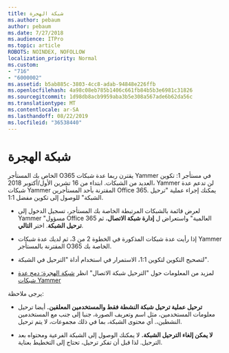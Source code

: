```yaml
---
title: شبكة الهجرة
ms.author: pebaum
author: pebaum
ms.date: 7/27/2018
ms.audience: ITPro
ms.topic: article
ROBOTS: NOINDEX, NOFOLLOW
localization_priority: Normal
ms.custom:
- "716"
- "6000002"
ms.assetid: b5ab885c-3803-4cc8-adab-94848e226ffb
ms.openlocfilehash: 4a98c08eb785b1406c661fb84b5b3e6981c31826
ms.sourcegitcommit: 1d98db8acb9959aba3b5e308a567ade6b62da56c
ms.translationtype: MT
ms.contentlocale: ar-SA
ms.lasthandoff: 08/22/2019
ms.locfileid: "36538440"
---
```

# <a name="network-migration"></a>شبكة الهجرة

الخاص بك المستأجر O365 يقترن ربما عدة شبكات Yammer في مستأجر 1: تكوين العديد من الشبكات. ابتداء من 16 تشرين الأول/أكتوبر 2018، Yammer لن تدعم عدة شبكات Yammer المقترنة بأحد المستأجرين Office 365. يمكنك إجراء عملية "ترحيل الشبكة" للوصول إلى تكوين مفضل 1:1.
  
- لعرض قائمة بالشبكات المرتبطة الخاصة بك المستأجر، تسجيل الدخول إلى Yammer "مسؤول Office 365 العالمية" واستعراض ل **إدارة شبكة الاتصال**، ثم **ترحيل الشبكة**. اختر **التالي**.

- إذا رأيت عدة شبكات المذكورة في الخطوة 2 من 3، ثم لديك عدة شبكات Yammer المقترنة بالمستأجر O365 الخاصة بك.

- لتصحيح التكوين لتكوين 1:1، الاستمرار في استخدام أداة "الترحيل في الشبكة".

- لمزيد من المعلومات حول "الترحيل شبكة الاتصال" انظر [شبكة الهجرة: دمج عدة شبكات Yammer](https://support.office.com/article/a22c1b20-9231-4ce2-a916-392b1056d002)

يرجى ملاحظة:
  
- **ترحيل عملية ترحيل شبكة النشطة فقط والمستخدمين المعلقين.** أيضا ترحيل معلومات المستخدمين، مثل اسم وتعريف الصورة، جنبا إلى جنب مع المستخدمين النشطين،. أي محتوى الشبكة، بما في ذلك مجموعات، لا يتم ترحيل.

- **لا يمكن إلغاء الترحيل الشبكة.** لا يمكنك الوصول إلى الشبكة الفرعية ومحتواه بعد الترحيل. لذا قبل أن تفكر ترحيل، تحتاج إلى التخطيط بعناية.
